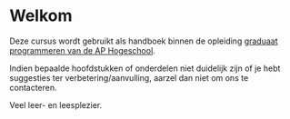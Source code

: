 # Welkom

Deze cursus wordt gebruikt als handboek binnen de opleiding [graduaat programmeren van de AP Hogeschool](https://www.ap.be/graduaat/programmeren).

Indien bepaalde hoofdstukken of onderdelen niet duidelijk zijn of je hebt suggesties ter verbetering/aanvulling, aarzel dan niet om ons te contacteren.&#x20;

Veel leer- en leesplezier.
